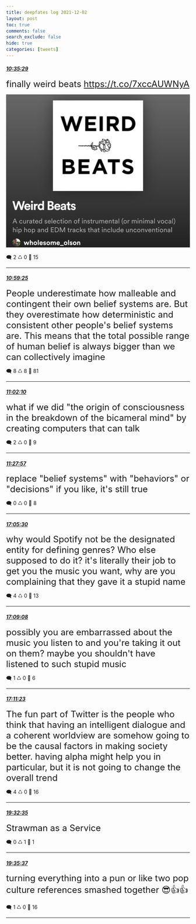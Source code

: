 ```yaml
---
title: deepfates log 2021-12-02
layout: post
toc: true
comments: false
search_exclude: false
hide: true
categories: [tweets]
---
```



#### <a href = "https://twitter.com/deepfates/status/1466461027244015619">*10:35:29*</a>

<font size="5">finally  weird beats  https://t.co/7xccAUWNyA</font>

![image from twitter](/images/from_twitter/FFnqiHYXsAYCFVx.jpg)


🗨️ 2 ♺ 0 🤍  15   

---
    
#### <a href = "https://twitter.com/deepfates/status/1466467050277249032">*10:59:25*</a>

<font size="5">People underestimate how malleable and contingent their own belief systems are. But they overestimate how deterministic and consistent other people's belief systems are.  This means that the total possible range of human belief is always bigger than we can collectively imagine</font>



🗨️ 8 ♺ 8 🤍  81   

---
    
#### <a href = "https://twitter.com/deepfates/status/1466467744954605577">*11:02:10*</a>

<font size="5">what if we did "the origin of consciousness in the breakdown of the bicameral mind" by creating  computers that can talk</font>



🗨️ 2 ♺ 0 🤍  9   

---
    
#### <a href = "https://twitter.com/deepfates/status/1466474234084012033">*11:27:57*</a>

<font size="5">replace "belief systems" with "behaviors" or "decisions" if you like, it's still true</font>



🗨️ 0 ♺ 0 🤍  8   

---
    
#### <a href = "https://twitter.com/deepfates/status/1466559177996652546">*17:05:30*</a>

<font size="5">why would Spotify not be the designated entity for defining genres? Who else supposed to do it? it's literally their job to get you the music you want, why are you complaining that they gave it a stupid name</font>



🗨️ 4 ♺ 0 🤍  13   

---
    
#### <a href = "https://twitter.com/deepfates/status/1466560092858306560">*17:09:08*</a>

<font size="5">possibly you are embarrassed about the music you listen to and you're taking it out on them? maybe you shouldn't have listened to such stupid music</font>



🗨️ 1 ♺ 0 🤍  6   

---
    
#### <a href = "https://twitter.com/deepfates/status/1466560662125957124">*17:11:23*</a>

<font size="5">The fun part of Twitter is the people who think that having an intelligent dialogue and a coherent worldview are somehow going to be the causal factors in making society better.  having alpha might help you in particular, but it is not going to change the overall trend</font>



🗨️ 4 ♺ 0 🤍  16   

---
    
#### <a href = "https://twitter.com/deepfates/status/1466596193497227270">*19:32:35*</a>

<font size="5">Strawman as a Service</font>



🗨️ 0 ♺ 1 🤍  1   

---
    
#### <a href = "https://twitter.com/deepfates/status/1466596959918202881">*19:35:37*</a>

<font size="5">turning everything into a pun or like two pop culture references smashed together 😎👍👍</font>



🗨️ 1 ♺ 0 🤍  16   

---
    
            
